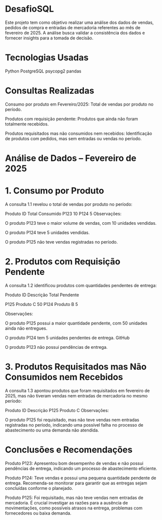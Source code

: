 # DesafioSQL
Este projeto tem como objetivo realizar uma análise dos dados de vendas, pedidos de compra e entradas de mercadoria referentes ao mês de fevereiro de 2025. A análise busca validar a consistência dos dados e fornecer insights para a tomada de decisão.

# Tecnologias Usadas 

Python
PostgreSQL
psycopg2
pandas

# Consultas Realizadas

Consumo por produto em Fevereiro/2025: Total de vendas por produto no período.

Produtos com requisição pendente: Produtos que ainda não foram totalmente recebidos.

Produtos requisitados mas não consumidos nem recebidos: Identificação de produtos com pedidos, mas sem entradas ou vendas no período.

# Análise de Dados – Fevereiro de 2025

# 1. Consumo por Produto
A consulta 1.1 revelou o total de vendas por produto no período:​


Produto ID	Total Consumido
P123	10
P124	5
Observações:

O produto P123 teve o maior volume de vendas, com 10 unidades vendidas.​

O produto P124 teve 5 unidades vendidas.​

O produto P125 não teve vendas registradas no período.

# 2. Produtos com Requisição Pendente
A consulta 1.2 identificou produtos com quantidades pendentes de entrega:​


Produto ID	Descrição	Total Pendente

P125	Produto C	50
P124	Produto B	5

Observações:

O produto P125 possui a maior quantidade pendente, com 50 unidades ainda não entregues.​

O produto P124 tem 5 unidades pendentes de entrega.​
GitHub

O produto P123 não possui pendências de entrega.​

# 3. Produtos Requisitados mas Não Consumidos nem Recebidos
A consulta 1.3 apontou produtos que foram requisitados em fevereiro de 2025, mas não tiveram vendas nem entradas de mercadoria no mesmo período:​


Produto ID	Descrição
P125	Produto C
Observações:

O produto P125 foi requisitado, mas não teve vendas nem entradas registradas no período, indicando uma possível falha no processo de abastecimento ou uma demanda não atendida.

# Conclusões e Recomendações

Produto P123: Apresentou bom desempenho de vendas e não possui pendências de entrega, indicando um processo de abastecimento eficiente.​

Produto P124: Teve vendas e possui uma pequena quantidade pendente de entrega. Recomenda-se monitorar para garantir que as entregas sejam concluídas conforme o planejado.​

Produto P125: Foi requisitado, mas não teve vendas nem entradas de mercadoria. É crucial investigar as razões para a ausência de movimentações, como possíveis atrasos na entrega, problemas com fornecedores ou baixa demanda.























